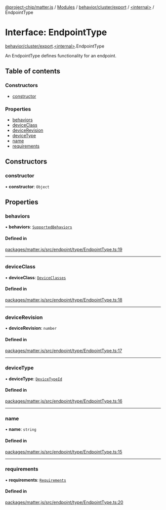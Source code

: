[@project-chip/matter.js](../README.md) / [Modules](../modules.md) / [behavior/cluster/export](../modules/behavior_cluster_export.md) / [\<internal\>](../modules/behavior_cluster_export._internal_.md) / EndpointType

# Interface: EndpointType

[behavior/cluster/export](../modules/behavior_cluster_export.md).[\<internal\>](../modules/behavior_cluster_export._internal_.md).EndpointType

An EndpointType defines functionality for an endpoint.

## Table of contents

### Constructors

- [constructor](behavior_cluster_export._internal_.EndpointType-1.md#constructor)

### Properties

- [behaviors](behavior_cluster_export._internal_.EndpointType-1.md#behaviors)
- [deviceClass](behavior_cluster_export._internal_.EndpointType-1.md#deviceclass)
- [deviceRevision](behavior_cluster_export._internal_.EndpointType-1.md#devicerevision)
- [deviceType](behavior_cluster_export._internal_.EndpointType-1.md#devicetype)
- [name](behavior_cluster_export._internal_.EndpointType-1.md#name)
- [requirements](behavior_cluster_export._internal_.EndpointType-1.md#requirements)

## Constructors

### constructor

• **constructor**: `Object`

## Properties

### behaviors

• **behaviors**: [`SupportedBehaviors`](../modules/behavior_cluster_export._internal_.md#supportedbehaviors)

#### Defined in

[packages/matter.js/src/endpoint/type/EndpointType.ts:19](https://github.com/project-chip/matter.js/blob/558e12c94a201592c28c7bc0743705360b3e5ca6/packages/matter.js/src/endpoint/type/EndpointType.ts#L19)

___

### deviceClass

• **deviceClass**: [`DeviceClasses`](../enums/device_export.DeviceClasses.md)

#### Defined in

[packages/matter.js/src/endpoint/type/EndpointType.ts:18](https://github.com/project-chip/matter.js/blob/558e12c94a201592c28c7bc0743705360b3e5ca6/packages/matter.js/src/endpoint/type/EndpointType.ts#L18)

___

### deviceRevision

• **deviceRevision**: `number`

#### Defined in

[packages/matter.js/src/endpoint/type/EndpointType.ts:17](https://github.com/project-chip/matter.js/blob/558e12c94a201592c28c7bc0743705360b3e5ca6/packages/matter.js/src/endpoint/type/EndpointType.ts#L17)

___

### deviceType

• **deviceType**: [`DeviceTypeId`](../modules/datatype_export.md#devicetypeid)

#### Defined in

[packages/matter.js/src/endpoint/type/EndpointType.ts:16](https://github.com/project-chip/matter.js/blob/558e12c94a201592c28c7bc0743705360b3e5ca6/packages/matter.js/src/endpoint/type/EndpointType.ts#L16)

___

### name

• **name**: `string`

#### Defined in

[packages/matter.js/src/endpoint/type/EndpointType.ts:15](https://github.com/project-chip/matter.js/blob/558e12c94a201592c28c7bc0743705360b3e5ca6/packages/matter.js/src/endpoint/type/EndpointType.ts#L15)

___

### requirements

• **requirements**: [`Requirements`](behavior_cluster_export._internal_.EndpointType.Requirements.md)

#### Defined in

[packages/matter.js/src/endpoint/type/EndpointType.ts:20](https://github.com/project-chip/matter.js/blob/558e12c94a201592c28c7bc0743705360b3e5ca6/packages/matter.js/src/endpoint/type/EndpointType.ts#L20)
